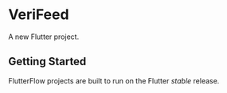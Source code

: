 # VeriFeed

A new Flutter project.

## Getting Started

FlutterFlow projects are built to run on the Flutter _stable_ release.

